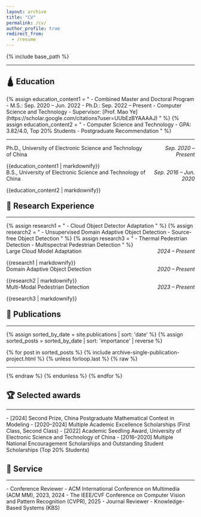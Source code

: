 ```yaml
---
layout: archive
title: "CV"
permalink: /cv/
author_profile: true
redirect_from:
  - /resume
---
```


{% include base_path %}
<hr/>

<style>
.entry {
  display: flex;
  justify-content: space-between;
  align-items: flex-start;
}

.entry .content {
  flex: 3; /* 主内容宽度 */
}

.entry .time {
  flex: 1; /* 时间宽度 */
  text-align: right; /* 时间右对齐 */
  font-style: italic; /* 可选：时间的字体样式 */
}

.myp {
  margin-top: 0;
}

.myh2 {
  margin-top: 1em;
}

</style>

<h2>🛕 Education</h2>
{% assign education_content1 = "
  - Combined Master and Doctoral Program
    - M.S.: Sep. 2020 – Jun. 2022
    - Ph.D.: Sep. 2022 – Present
  - Computer Science and Technology
  - Supervisor: [Prof. Mao Ye](https://scholar.google.com/citations?user=UUbEzBYAAAAJ)
" %}
{% assign education_content2 = "
  - Computer Science and Technology
  - GPA: 3.82/4.0, Top 20% Students
  - Postgraduate Recommendation
" %}

<hr/>
<div class="education">
  <div class="entry">
    <div class="content">
      <p class="myp">Ph.D., University of Electronic Science and Technology of China</p>
      {{education_content1 | markdownify}}
    </div>
    <div class="time">Sep. 2020 – Present</div>
  </div>
  <div class="entry">
    <div class="content">
      <p class="myp">B.S., University of Electronic Science and Technology of China</p>
      {{education_content2 | markdownify}}
    </div>
    <div class="time">Sep. 2016 – Jun. 2020</div>
  </div>
</div>

<h2 class="myh2">🧐 Research Experience</h2>
<hr/>
{% assign research1 = "
  - Cloud Object Detector Adaptation
" %}
{% assign research2 = "
  - Unsupervised Domain Adaptive Object Detection
  - Source-free Object Detection
" %}
{% assign research3 = "
  - Thermal Pedestrian Detection
  - Multispectral Pedestrian Detection
" %}
<div class="research">
  <div class="entry">
    <div class="content">
      <p class="myp">Large Cloud Model Adaptation</p>
      {{research1 | markdownify}}
    </div>
    <div class="time">2024 – Present</div>
  </div>
  <div class="entry">
    <div class="content">
      <p class="myp">Domain Adaptive Object Detection</p>
      {{research2 | markdownify}}
    </div>
    <div class="time">2020 – Present</div>
  </div>
  <div class="entry">
    <div class="content">
      <p class="myp">Multi-Modal Pedestrian Detection</p>
      {{research3 | markdownify}}
    </div>
    <div class="time">2023 – Present</div>
  </div>
</div>

<h2 class="myh2">🎯 Publications</h2>
<hr/>
{% assign sorted_by_date = site.publications | sort: 'date' %} <!-- 按日期升序排列 -->
{% assign sorted_posts = sorted_by_date | sort: 'importance' | reverse %} <!-- 按重要性降序排列 -->

{% for post in sorted_posts %}
  {% include archive-single-publication-project.html %}
  {% unless forloop.last %}
{% raw %}
<hr />
{% endraw %}
  {% endunless %}
{% endfor %}


<h2>🏆️ Selected awards</h2>
<hr/>
- [2024] Second Prize, China Postgraduate Mathematical Contest in Modeling
- [2020–2024] Multiple Academic Excellence Scholarships (First Class, Second Class)
- [2022] Academic Seedling Award, University of Electronic Science and Technology of China
- [2016–2020] Multiple National Encouragement Scholarships and Outstanding Student Scholarships (Top 20% Students)
  
<h2>🧭 Service</h2>
<hr/>
- Conference Reviewer
  - ACM International Conference on Multimedia (ACM MM), 2023, 2024
  - The IEEE/CVF Conference on Computer Vision and Pattern Recognition (CVPR), 2025
- Journal Reviewer
  - Knowledge-Based Systems (KBS)